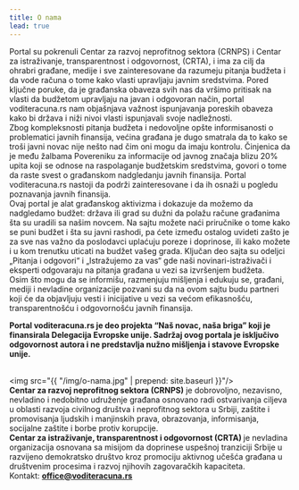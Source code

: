 ```yaml
---
title: O nama
lead: true
---
```

<a href="{{ site.baseurl}}/img/projects/fiskalni-monitor-main-logo-horizontal.png"></a>


<div class=' justify' >
Portal su pokrenuli Centar za razvoj neprofitnog sektora (CRNPS) i Centar za istraživanje, transparentnost i odgovornost, (CRTA), i ima za cilj da ohrabri građane, medije i sve zainteresovane da razumeju pitanja budžeta i da vode računa o tome kako vlasti upravljaju javnim sredstvima. Pored ključne poruke, da je građanska obaveza svih nas da vršimo pritisak na vlasti da budžetom upravljaju na javan i odgovoran način, portal voditeracuna.rs nam objašnjava važnost ispunjavanja poreskih obaveza kako bi država i niži nivoi vlasti ispunjavali svoje nadležnosti. <br/>
Zbog kompleksnosti pitanja budžeta i nedovoljne opšte informisanosti o problematici javnih finansija, većina građana je dugo smatrala da to kako se troši javni novac nije nešto nad čim oni mogu da imaju kontrolu. Činjenica da je među žalbama Povereniku za informacije od javnog značaja blizu 20% upita koji se odnose na raspolaganje budžetskim sredstvima, govori o tome da raste svest o građanskom nadgledanju javnih finansija. Portal voditeracuna.rs nastoji da podrži zainteresovane i da ih osnaži u pogledu poznavanja javnih finansija. <br/>
Ovaj portal je alat građanskog aktivizma i dokazuje da možemo da nadgledamo budžet: država ili grad su dužni da polažu račune građanima šta su uradili sa našim novcem. Na sajtu možete naći priručnike o tome kako se puni budžet i šta su javni rashodi, pa ćete između ostalog uvideti zašto je za sve nas važno da poslodavci uplaćuju poreze i doprinose, ili kako možete i u kom trenutku uticati na budžet vašeg grada. Ključan deo sajta su odeljci „Pitanja i odgovori“ i „Istražujemo za vas“ gde naši novinari-istraživači i eksperti odgovaraju na pitanja građana u vezi sa izvršenjem budžeta. <br/>
Osim što mogu da se informišu, razmenjuju mišljenja i edukuju se, građani, mediji i nevladine organizacije pozvani su da na ovom sajtu budu partneri koji će da objavljuju vesti i inicijative u vezi sa većom efikasnošću, transparentnošću i odgovornošću javnih finansija. <br/>

<b>Portal voditeracuna.rs je deo projekta “Naš novac, naša briga” koji je finansirala Delegacija Evropske unije. Sadržaj ovog portala je isključivo odgovornost autora i ne predstavlja nužno mišljenja i stavove Evropske unije. </b><br/> <br/>

<img  src="{{ "/img/o-nama.jpg" | prepend: site.baseurl }}"/>
<br/>
<b>Centar za razvoj neprofitnog sektora (CRNPS)</b> je dobrovoljno, nezavisno, nevladino i nedobitno udruženje građana osnovano radi ostvarivanja ciljeva u oblasti razvoja civilnog društva i neprofitnog sektora u Srbiji, zaštite i promovisanja ljudskih i manjinskih prava, obrazovanja, informisanja, socijalne zaštite i borbe protiv korupcije. 
<br/>
<b>Centar za istraživanje, transparentnost i odgovornost (CRTA) </b>je nevladina organizacija osnovana sa misijom da doprinese uspešnoj tranziciji Srbije u razvijeno demokratsko društvo kroz promociju aktivnog učešća građana u društvenim procesima i razvoj njihovih zagovaračkih kapaciteta.
<br/> 
Kontakt: <b>office@voditeracuna.rs </b>
</div>

